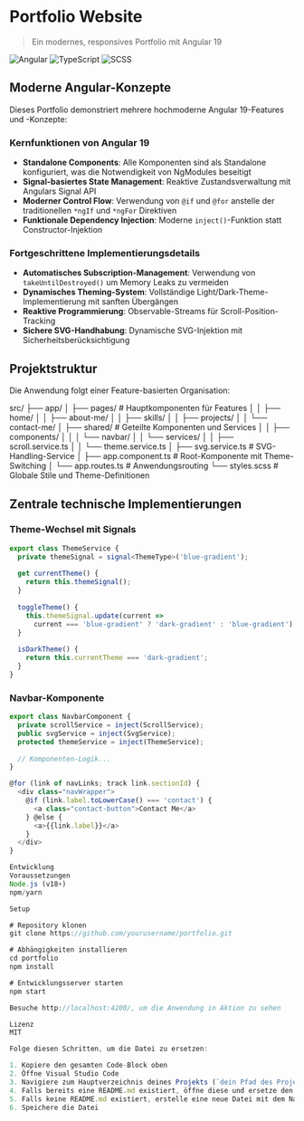 # Portfolio Website

> Ein modernes, responsives Portfolio mit Angular 19

![Angular](https://img.shields.io/badge/angular-%23DD0031.svg?style=for-the-badge&logo=angular&logoColor=white)
![TypeScript](https://img.shields.io/badge/typescript-%23007ACC.svg?style=for-the-badge&logo=typescript&logoColor=white)
![SCSS](https://img.shields.io/badge/SCSS-CC6699?style=for-the-badge&logo=sass&logoColor=white)

## Moderne Angular-Konzepte

Dieses Portfolio demonstriert mehrere hochmoderne Angular 19-Features und -Konzepte:

### Kernfunktionen von Angular 19

- **Standalone Components**: Alle Komponenten sind als Standalone konfiguriert, was die Notwendigkeit von NgModules beseitigt
- **Signal-basiertes State Management**: Reaktive Zustandsverwaltung mit Angulars Signal API
- **Moderner Control Flow**: Verwendung von `@if` und `@for` anstelle der traditionellen `*ngIf` und `*ngFor` Direktiven
- **Funktionale Dependency Injection**: Moderne `inject()`-Funktion statt Constructor-Injektion

### Fortgeschrittene Implementierungsdetails

- **Automatisches Subscription-Management**: Verwendung von `takeUntilDestroyed()` um Memory Leaks zu vermeiden
- **Dynamisches Theming-System**: Vollständige Light/Dark-Theme-Implementierung mit sanften Übergängen
- **Reaktive Programmierung**: Observable-Streams für Scroll-Position-Tracking
- **Sichere SVG-Handhabung**: Dynamische SVG-Injektion mit Sicherheitsberücksichtigung

## Projektstruktur

Die Anwendung folgt einer Feature-basierten Organisation:

src/ ├── app/ │ ├── pages/ # Hauptkomponenten für Features │ │ ├── home/ │ │ ├── about-me/ │ │ ├── skills/ │ │ ├── projects/ │ │ └── contact-me/ │ ├── shared/ # Geteilte Komponenten und Services │ │ ├── components/ │ │ │ └── navbar/
│ │ └── services/ │ │ ├── scroll.service.ts │ │ └── theme.service.ts │ ├── svg.service.ts # SVG-Handling-Service │ ├── app.component.ts # Root-Komponente mit Theme-Switching │ └── app.routes.ts # Anwendungsrouting └── styles.scss # Globale Stile und Theme-Definitionen

## Zentrale technische Implementierungen

### Theme-Wechsel mit Signals

```typescript
export class ThemeService {
  private themeSignal = signal<ThemeType>('blue-gradient');
  
  get currentTheme() {
    return this.themeSignal();
  }
  
  toggleTheme() {
    this.themeSignal.update(current => 
      current === 'blue-gradient' ? 'dark-gradient' : 'blue-gradient');
  }
  
  isDarkTheme() {
    return this.currentTheme === 'dark-gradient';
  }
}
```

### Navbar-Komponente

```typescript
export class NavbarComponent {
  private scrollService = inject(ScrollService);
  public svgService = inject(SvgService);
  protected themeService = inject(ThemeService);
    
  // Komponenten-Logik...
}

@for (link of navLinks; track link.sectionId) {
  <div class="navWrapper">
    @if (link.label.toLowerCase() === 'contact') {
      <a class="contact-button">Contact Me</a>
    } @else {
      <a>{{link.label}}</a>
    }
  </div>
}

Entwicklung
Voraussetzungen
Node.js (v18+)
npm/yarn

Setup

# Repository klonen
git clone https://github.com/yourusername/portfolio.git

# Abhängigkeiten installieren
cd portfolio
npm install

# Entwicklungsserver starten
npm start

Besuche http://localhost:4200/, um die Anwendung in Aktion zu sehen

Lizenz
MIT

Folge diesen Schritten, um die Datei zu ersetzen:

1. Kopiere den gesamten Code-Block oben
2. Öffne Visual Studio Code
3. Navigiere zum Hauptverzeichnis deines Projekts (`dein Pfad des Projektes`)
4. Falls bereits eine README.md existiert, öffne diese und ersetze den gesamten Inhalt durch den kopierten Text
5. Falls keine README.md existiert, erstelle eine neue Datei mit dem Namen "README.md" und füge den Text ein
6. Speichere die Datei

